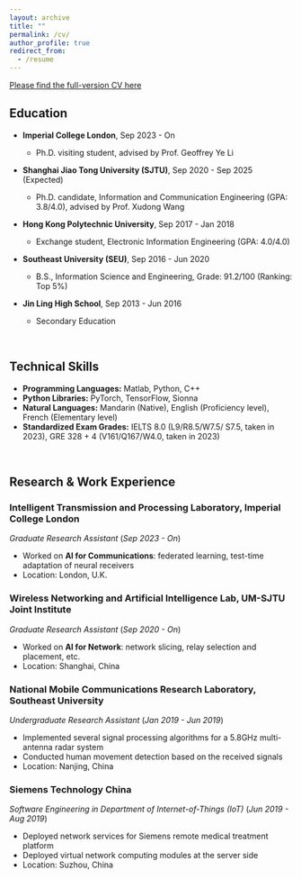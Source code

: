 ```yaml
---
layout: archive
title: ""
permalink: /cv/
author_profile: true
redirect_from:
  - /resume
---
```


[Please find the full-version CV here](/files/CV_Tianxin_2024_updated.pdf)

## Education

- **Imperial College London**, Sep 2023 - On
  - Ph.D. visiting student, advised by Prof. Geoffrey Ye Li

- **Shanghai Jiao Tong University (SJTU)**, Sep 2020 - Sep 2025 (Expected)
  - Ph.D. candidate, Information and Communication Engineering (GPA: 3.8/4.0), advised by Prof. Xudong Wang

- **Hong Kong Polytechnic University**, Sep 2017 - Jan 2018
  - Exchange student, Electronic Information Engineering (GPA: 4.0/4.0)

- **Southeast University (SEU)**, Sep 2016 - Jun 2020
  - B.S., Information Science and Engineering, Grade: 91.2/100 (Ranking: Top 5%)

- **Jin Ling High School**, Sep 2013 - Jun 2016
  - Secondary Education<br>
<br>

## Technical Skills
- **Programming Languages:** Matlab, Python, C++
- **Python Libraries:** PyTorch, TensorFlow, Sionna
- **Natural Languages:** Mandarin (Native), English (Proficiency level), French (Elementary level)
- **Standardized Exam Grades:** IELTS 8.0 (L9/R8.5/W7.5/ S7.5, taken in 2023), GRE 328 + 4 (V161/Q167/W4.0, taken in 2023)<br>
<br>

## Research & Work Experience
### Intelligent Transmission and Processing Laboratory, Imperial College London
*Graduate Research Assistant*  (*Sep 2023 - On*)
- Worked on **AI for Communications**: federated learning, test-time adaptation of neural receivers
- Location: London, U.K.

### Wireless Networking and Artificial Intelligence Lab, UM-SJTU Joint Institute
*Graduate Research Assistant*  (*Sep 2020 - On*)  
- Worked on **AI for Network**: network slicing, relay selection and placement, etc.
- Location: Shanghai, China

### National Mobile Communications Research Laboratory, Southeast University
*Undergraduate Research Assistant*  (*Jan 2019 - Jun 2019*)  
- Implemented several signal processing algorithms for a 5.8GHz multi-antenna radar system
- Conducted human movement detection based on the received signals
- Location: Nanjing, China

### Siemens Technology China
*Software Engineering in Department of Internet-of-Things (IoT)*  (*Jun 2019 - Aug 2019*) 
- Deployed network services for Siemens remote medical treatment platform
- Deployed virtual network computing modules at the server side
- Location: Suzhou, China

